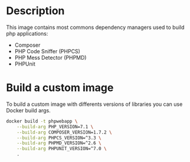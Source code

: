 
# Description

This image contains most commons dependency managers used to build php applications:

* Composer
* PHP Code Sniffer (PHPCS)
* PHP Mess Detector (PHPMD)
* PHPUnit

# Build a custom image

To build a custom image with differents versions of libraries you can use Docker build args.

```bash
docker build -t phpwebapp \
    --build-arg PHP_VERSION=7.1 \
    --build-arg COMPOSER_VERSION=1.7.2 \
    --build-arg PHPCS_VERSION=^3.3 \
    --build-arg PHPMD_VERSION=^2.6 \
    --build-arg PHPUNIT_VERSION=^7.0 \
    .
```
